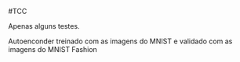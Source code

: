 #TCC

Apenas alguns testes.

Autoenconder treinado com as imagens do MNIST e validado com as imagens do MNIST Fashion

